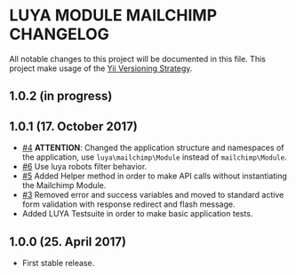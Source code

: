 LUYA MODULE MAILCHIMP CHANGELOG
===

All notable changes to this project will be documented in this file. This project make usage of the [Yii Versioning Strategy](https://github.com/yiisoft/yii2/blob/master/docs/internals/versions.md).

1.0.2 (in progress)
-------------------

1.0.1 (17. October 2017)
-------------------

+ [#4](https://github.com/luyadev/luya-module-mailchimp/issues/4) **ATTENTION**: Changed the application structure and namespaces of the application, use `luya\mailchimp\Module` instead of `mailchimp\Module`.
+ [#6](https://github.com/luyadev/luya-module-mailchimp/issues/6) Use luya robots filter behavior.
+ [#5](https://github.com/luyadev/luya-module-mailchimp/issues/5) Added Helper method in order to make API calls without instantiating the Mailchimp Module.
+ [#3](https://github.com/luyadev/luya-module-mailchimp/issues/3) Removed error and success variables and moved to standard active form validation with response redirect and flash message.
+ Added LUYA Testsuite in order to make basic application tests.

1.0.0 (25. April 2017)
----------------------

+ First stable release.
